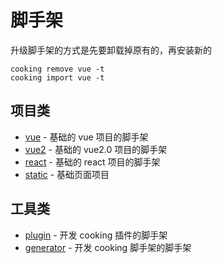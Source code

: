 # 脚手架

升级脚手架的方式是先要卸载掉原有的，再安装新的
```shell
cooking remove vue -t
cooking import vue -t
```

## 项目类
- [vue](https://github.com/cookingjs/slush-cooking-vue) - 基础的 vue 项目的脚手架
- [vue2](https://github.com/cookingjs/slush-cooking-vue2) - 基础的 vue2.0 项目的脚手架
- [react](https://github.com/cookingjs/slush-cooking-react) - 基础的 react 项目的脚手架
- [static](https://github.com/cookingjs/slush-cooking-static) - 基础页面项目

## 工具类
- [plugin](https://github.com/cookingjs/slush-cooking-plugin) - 开发 cooking 插件的脚手架
- [generator](https://github.com/cookingjs/slush-cooking-generator) - 开发 cooking 脚手架的脚手架
